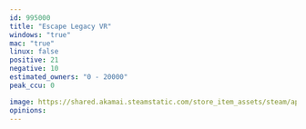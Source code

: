 ```yaml
---
id: 995000
title: "Escape Legacy VR"
windows: "true"
mac: "true"
linux: false
positive: 21
negative: 10
estimated_owners: "0 - 20000"
peak_ccu: 0

image: https://shared.akamai.steamstatic.com/store_item_assets/steam/apps/995000/header.jpg?t=1559958177
opinions:
---
```

